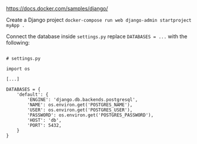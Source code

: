 https://docs.docker.com/samples/django/

Create a Django project
`docker-compose run web django-admin startproject myApp .`

Connect the database
inside `settings.py` replace `DATABASES = ...` with the following:
```

# settings.py
   
import os
   
[...]
   
DATABASES = {
    'default': {
        'ENGINE': 'django.db.backends.postgresql',
        'NAME': os.environ.get('POSTGRES_NAME'),
        'USER': os.environ.get('POSTGRES_USER'),
        'PASSWORD': os.environ.get('POSTGRES_PASSWORD'),
        'HOST': 'db',
        'PORT': 5432,
    }
}

```
